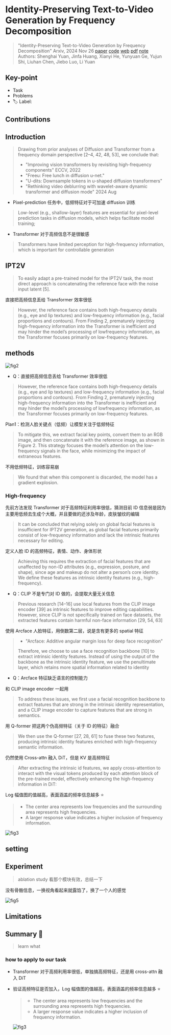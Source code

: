 # Identity-Preserving Text-to-Video Generation by Frequency Decomposition

> "Identity-Preserving Text-to-Video Generation by Frequency Decomposition" Arxiv, 2024 Nov 26
> [paper](http://arxiv.org/abs/2411.17440v1) [code](https://github.com/PKU-YuanGroup/ConsisID) [web](https://pku-yuangroup.github.io/ConsisID/) [pdf](./2024_11_Arxiv_Identity-Preserving-Text-to-Video-Generation-by-Frequency-Decomposition.pdf) [note](./2024_11_Arxiv_Identity-Preserving-Text-to-Video-Generation-by-Frequency-Decomposition_Note.md)
> Authors: Shenghai Yuan, Jinfa Huang, Xianyi He, Yunyuan Ge, Yujun Shi, Liuhan Chen, Jiebo Luo, Li Yuan

## Key-point

- Task
- Problems
- :label: Label:

## Contributions

## Introduction

> Drawing from prior analyses of Diffusion and Transformer from a frequency domain perspective [2–4, 42, 48, 53], we conclude that:
>
> - "Improving vision transformers by revisiting high-frequency components" ECCV, 2022
> - "Freeu: Free lunch in diffusion u-net."
> - "U-dits: Downsample tokens in u-shaped diffusion transformers"
> - "Rethinking video deblurring with wavelet-aware dynamic transformer and diffusion mode" 2024 Aug

- Pixel-prediction 任务中，低频特征对于可加速 diffusion 训练

> Low-level (e.g., shallow-layer) features are essential for pixel-level prediction tasks in diffusion models, which helps facilitate model training; 

- Transformer 对于高频信息不是很敏感

> Transformers have limited perception for high-frequency information, which is important for controllable generation





## IPT2V

> To easily adapt a pre-trained model for the IPT2V task, the most direct approach is concatenating the reference face with the noise input latent [5].

直接把高频信息丢给 Transformer 效率很低

> However, the reference face contains both high-frequency details (e.g., eye and lip textures) and low-frequency information (e.g., facial proportions and contours). From Finding 2, prematurely injecting high-frequency information into the Transformer is inefficient and may hinder the model’s processing of lowfrequency information, as the Transformer focuses primarily on low-frequency features.







## methods

![fig2](docs/2024_11_Arxiv_Identity-Preserving-Text-to-Video-Generation-by-Frequency-Decomposition_Note/fig2.png)



- Q：直接把高频信息丢给 Transformer 效率很低

> However, the reference face contains both high-frequency details (e.g., eye and lip textures) and low-frequency information (e.g., facial proportions and contours). From Finding 2, prematurely injecting high-frequency information into the Transformer is inefficient and may hinder the model’s processing of lowfrequency information, as the Transformer focuses primarily on low-frequency features.



Plan1：检测人脸关键点（低频）让模型关注于低频特征

> To mitigate this, we extract facial key points, convert them to an RGB image, and then concatenate it with the reference image, as shown in Figure 2. This strategy focuses the model’s attention on the low-frequency signals in the face, while minimizing the impact of extraneous features. 

不用低频特征，训练容易崩

> We found that when this component is discarded, the model has a gradient explosion. 



### High-frequency

先前方法发现 Transformer 对于高频特征利用率很低，猜测目前 ID 信息弱是因为主要用低频去生成个大概，并且要做的还涉及年龄，皮肤皱纹的编辑

> It can be concluded that relying solely on global facial features is insufficient for IPT2V generation, as global facial features primarily consist of low-frequency information and lack the intrinsic features necessary for editing.

定义人脸 ID 的高频特征，表情、动作、身体形状

> Achieving this requires the extraction of facial features that are unaffected by non-ID attributes (e.g., expression, posture, and shape), since age and makeup do not alter a person’s core identity. We define these features as intrinsic identity features (e.g., high-frequency).



- Q：CLIP 不是专门对 ID 做的，会提取大量无关信息

> Previous research [14–16] use local features from the CLIP image encoder [39] as intrinsic features to improve editing capabilities. However, since CLIP is not specifically trained on face datasets, the extracted features contain harmful non-face information [29, 54, 63]

使用 Arcface 人脸特征，用倒数第二层，说是含有更多的 spatial 特征

> - "Arcface: Additive angular margin loss for deep face recognition"
>
> Therefore, we choose to use a face recognition backbone [10] to extract intrinsic identity features. Instead of using the output of the backbone as the intrinsic identity feature, we use the penultimate layer, which retains more spatial information related to identity

- Q：Arcface 特征缺乏语言的控制能力

和 CLIP image encoder 一起用

> To address these issues, we first use a facial recognition backbone to extract features that are strong in the intrinsic identity representation, and a CLIP image encoder to capture features that are strong in semantics.



用 Q-former 把这两个伪高频特征（关于 ID 的特征）融合

> We then use the Q-former [27, 28, 61] to fuse these two features, producing intrinsic identity features enriched with high-frequency semantic information. 

仍然使用 Cross-attn 融入 DiT，但是 KV 是高频特征

> After extracting the intrinsic id features, we apply cross-attention to interact with the visual tokens produced by each attention block of the pre-trained model, effectively enhancing the high-frequency information in DiT:





Log 幅值图的值越高，表面涵盖的频率信息越多 :star:

> - The center area represents low frequencies and the surrounding area represents high frequencies. 
> - A larger response value indicates a higher inclusion of frequency information.

![fig3](docs/2024_11_Arxiv_Identity-Preserving-Text-to-Video-Generation-by-Frequency-Decomposition_Note/fig3.png)



## setting

## Experiment

> ablation study 看那个模块有效，总结一下

没有骨骼信息，一换视角看起来就露馅了，换了一个人的感觉

![fig5](docs/2024_11_Arxiv_Identity-Preserving-Text-to-Video-Generation-by-Frequency-Decomposition_Note/fig5.png)







## Limitations

## Summary :star2:

> learn what



### how to apply to our task

- Transformer 对于高频利用率很低，单独搞高频特征，还是用 cross-attn 融入 DiT

- 验证高频特征是否加入，Log 幅值图的值越高，表面涵盖的频率信息越多 :star:

  > - The center area represents low frequencies and the surrounding area represents high frequencies. 
  > - A larger response value indicates a higher inclusion of frequency information.

  ![fig3](docs/2024_11_Arxiv_Identity-Preserving-Text-to-Video-Generation-by-Frequency-Decomposition_Note/fig3.png)
